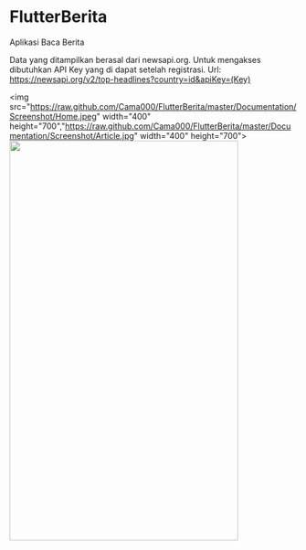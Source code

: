 # FlutterBerita
Aplikasi Baca Berita

Data yang ditampilkan berasal dari newsapi.org.
Untuk mengakses dibutuhkan API Key yang di dapat setelah registrasi.
Url: https://newsapi.org/v2/top-headlines?country=id&apiKey=(Key)

<img src="https://raw.github.com/Cama000/FlutterBerita/master/Documentation/Screenshot/Home.jpeg" width="400" height="700","https://raw.github.com/Cama000/FlutterBerita/master/Documentation/Screenshot/Article.jpg" width="400" height="700">
<img src="https://raw.github.com/Cama000/FlutterBerita/master/Documentation/Screenshot/Article.jpg" width="400" height="700">
